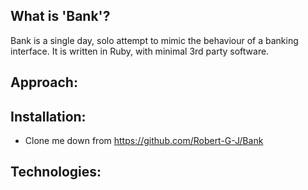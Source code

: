 What is 'Bank'?
---------------
Bank is a single day, solo attempt to mimic the behaviour of a banking interface.
It is written in Ruby, with minimal 3rd party software. 

Approach:
--------



Installation:
-------------
- Clone me down from https://github.com/Robert-G-J/Bank


Technologies:
-------------



